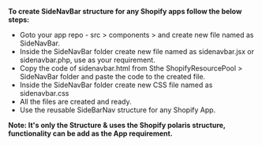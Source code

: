 **To create SideNavBar structure for any Shopify apps follow the below steps:**

- Goto your app repo - src > components > and create new file named as SideNavBar.
- Inside the SideNavBar folder create new file named as sidenavbar.jsx or sidenavbar.php, use as your requirement.
- Copy the code of sidenavbar.html from Sthe ShopifyResourcePool > SideNavBar folder and paste the code to the created file.
- Inside the SideNavBar folder create new CSS file named as sidenavbar.css
- All the files are created and ready.
- Use the reusable SideBarNav structure for any Shopify App.

**Note: It's only the Structure & uses the Shopify polaris structure, functionality can be add as the App requirement.**
